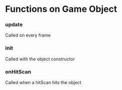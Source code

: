 # Functions on Game Object

### update
  Called on every frame
### init
  Called with the object constructor
### onHitScan
  Called when a hitScan hits the object
